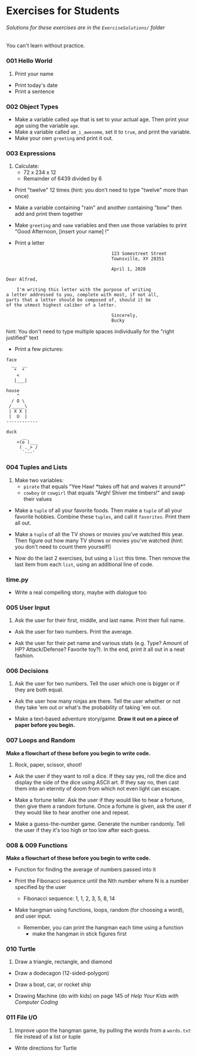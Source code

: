 # Exercises for Students
###### Solutions for these exercises are in the `ExerciseSolutions/` folder

You can't learn without practice.

### 001 Hello World

1. Print your name
* Print today's date
* Print a sentence

### 002 Object Types

* Make a variable called `age` that is set to your actual age. Then print your age using the variable `age`.
* Make a variable called `am_i_awesome`, set it to `true`, and print the variable.
* Make your own `greeting` and print it out.

### 003 Expressions

1. Calculate:
    * 72 x 234 x 12
    * Remainder of 6439 divided by 6

* Print "twelve" 12 times (hint: you don't need to type "twelve" more than once)

* Make a variable containing "rain" and another containing "bow" then add and print them together

* Make `greeting` and `name` variables and then use those variables to print "Good Afternoon, [insert your name] !"

* Print a letter

```
                                        123 Somestreet Street
                                        Townsville, XY 28351

                                        April 1, 2020

Dear Alfred,

    I'm writing this letter with the purpose of writing
a letter addressed to you, complete with most, if not all,
parts that a letter should be composed of, should it be
of the utmost highest caliber of a letter.

                                        Sincerely,
                                        Bucky

```
hint: You don't need to type multiple spaces individually for the "right justified" text

* Print a few pictures:

```
face
  __  __
   *  *
    <
   |___|

house
    ^
  / O \
 /_____\      
 | X X |     
 |  U  |   
------------

duck
      __
    <(o )___
     ( ._> /
      `---'
```

### 004 Tuples and Lists

1. Make two variables:
    * `pirate` that equals "Yee Haw! \*takes off hat and waives it around\*"
    * `cowboy` or `cowgirl` that equals "Argh! Shiver me timbers!" and swap their values

* Make a `tuple` of all your favorite foods.
Then make a `tuple` of all your favorite hobbies.
Combine these `tuples`, and call it `favorites`. Print them all out.

* Make a `tuple` of all the TV shows or movies you've watched this year. Then figure out how many TV shows or movies you've watched (hint: you don't need to count them yourself!)

* Now do the last 2 exercises, but using a `list` this time. Then remove the last item from each `list`, using an additional line of code.

### time.py

* Write a real compelling story, maybe with dialogue too

### 005 User Input

1. Ask the user for their first, middle, and last name. Print their full name.

* Ask the user for two numbers. Print the average.

* Ask the user for their pet name and various stats (e.g. Type? Amount of HP? Attack/Defense? Favorite toy?). In the end, print it all out in a neat fashion.

### 006 Decisions

1. Ask the user for two numbers. Tell the user which one is bigger or if they are both equal.

* Ask the user how many ninjas are there. Tell the user whether or not they take 'em out or what's
the probability of taking 'em out.

* Make a text-based adventure story/game. **Draw it out on a piece of paper before you begin.**

### 007 Loops and Random

**Make a flowchart of these before you begin to write code.**

1. Rock, paper, scissor, shoot!

* Ask the user if they want to roll a dice. If they say yes, roll the dice and display the side of the dice using ASCII art. If they say no, then
cast them into an eternity of doom from which not even light can escape.

* Make a fortune teller. Ask the user if they would like to hear a fortune, then give them a random fortune. Once a fortune is given, ask the user if they would like to hear another one and repeat.

* Make a guess-the-number game. Generate the number randomly. Tell the user if they it's too high or too low after each guess.

### 008 & 009 Functions

**Make a flowchart of these before you begin to write code.**

* Function for finding the average of numbers passed into it

* Print the Fibonacci sequence until the Nth number where N is a number specified by the user
    * Fibonacci sequence: 1, 1, 2, 3, 5, 8, 14

* Make hangman using functions, loops, random (for choosing a word), and user input.
    * Remember, you can print the hangman each time using a function
        * make the hangman in stick figures first

### 010 Turtle

1. Draw a triangle, rectangle, and diamond
* Draw a dodecagon (12-sided-polygon)
* Draw a boat, car, or rocket ship

* Drawing Machine (do with kids) on page 145 of *Help Your Kids with Computer Coding*


### 011 File I/O

1. Improve upon the hangman game, by pulling the words from a `words.txt` file instead of a list or tuple
* Write directions for Turtle